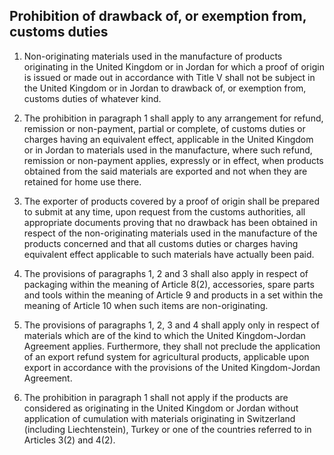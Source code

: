 ## Prohibition of drawback of, or exemption from, customs duties

1.	Non-originating materials used in the manufacture of products originating in the United Kingdom or in Jordan for which a proof of origin is issued or made out in accordance with Title V shall not be subject in the United Kingdom or in Jordan to drawback of, or exemption from, customs duties of whatever kind. 

2.	The prohibition in paragraph 1 shall apply to any arrangement for refund, remission or non-payment, partial or complete, of customs duties or charges having an equivalent effect, applicable in the United Kingdom or in Jordan to materials used in the manufacture, where such refund, remission or non-payment applies, expressly or in effect, when products obtained from the said materials are exported and not when they are retained for home use there. 

3.	The exporter of products covered by a proof of origin shall be prepared to submit at any time, upon request from the customs authorities, all appropriate documents proving that no drawback has been obtained in respect of the non-originating materials used in the manufacture of the products concerned and that all customs duties or charges having equivalent effect applicable to such materials have actually been paid. 

4.	The provisions of paragraphs 1, 2 and 3 shall also apply in respect of packaging within the meaning of Article 8(2), accessories, spare parts and tools within the meaning of Article 9 and products in a set within the meaning of Article 10 when such items are non-originating. 

5.	The provisions of paragraphs 1, 2, 3 and 4 shall apply only in respect of materials which are of the kind to which the United Kingdom-Jordan Agreement applies. Furthermore, they shall not preclude the application of an export refund system for agricultural products, applicable upon export in accordance with the provisions of the United Kingdom-Jordan Agreement. 

6.	The prohibition in paragraph 1 shall not apply if the products are considered as originating in the United Kingdom or Jordan without application of cumulation with materials originating in Switzerland (including Liechtenstein), Turkey or one of the countries referred to in Articles 3(2) and 4(2).  
